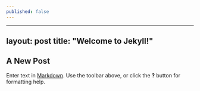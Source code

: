 ```yaml
---
published: false
---
```

---
layout: post
title:  "Welcome to Jekyll!"
---

## A New Post

Enter text in [Markdown](http://daringfireball.net/projects/markdown/). Use the toolbar above, or click the **?** button for formatting help.
